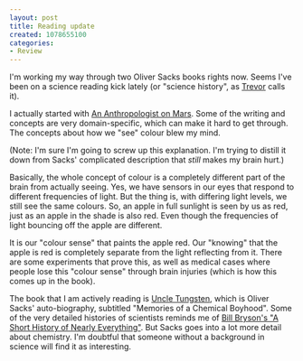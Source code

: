 ```yaml
--- 
layout: post
title: Reading update
created: 1078655100
categories: 
- Review
---
```

I'm working my way through two Oliver Sacks books rights now. Seems I've been on a science reading kick lately (or "science history", as <a href="http://www.360wiz.com/blog/" title="Trevor Jones' Obsessions in a Life">Trevor</a> calls it).

I actually started with <a href="http://www.bmannconsulting.com/amazon/asin/0679756973" title="An Anthropologist on Mars, Oliver Sacks">An Anthropologist on Mars</a>. Some of the writing and concepts are very domain-specific, which can make it hard to get through. The concepts about how we "see" colour blew my mind.
<!--break-->
(Note: I'm sure I'm going to screw up this explanation. I'm trying to distill it down from Sacks' complicated description that <em>still</em> makes my brain hurt.)

Basically, the whole concept of colour is a completely different part of the brain from actually seeing. Yes, we have sensors in our eyes that respond to different frequencies of light. But the thing is, with differing light levels, we still see the same colours. So, an apple in full sunlight is seen by us as red, just as an apple in the shade is also red. Even though the frequencies of light bouncing off the apple are different.

It is our "colour sense" that paints the apple red. Our "knowing" that the apple is red is completely separate from the light reflecting from it. There are some experiments that prove this, as well as medical cases where people lose this "colour sense" through brain injuries (which is how this comes up in the book).

The book that I am actively reading is <a href="http://www.bmannconsulting.com/amazon/asin/0375704043" title="Uncle Tungsten, Oliver Sacks">Uncle Tungsten</a>, which is Oliver Sacks' auto-biography, subtitled "Memories of a Chemical Boyhood". Some of the very detailed histories of scientists reminds me of <a href="http://www.bmannconsulting.com/node/view/627" title="A Short History of Nearly Everything, Bill Bryson">Bill Bryson's "A Short History of Nearly Everything"</a>. But Sacks goes into a lot more detail about chemistry. I'm doubtful that someone without a background in science will find it as interesting.
